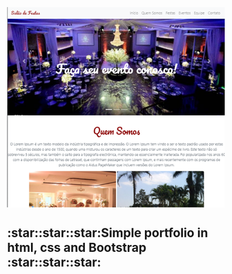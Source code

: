 <img src = "./img/ft1.png" width = "1200">
<h1>:star::star::star:Simple portfolio in html, css and Bootstrap :star::star::star:</h1>